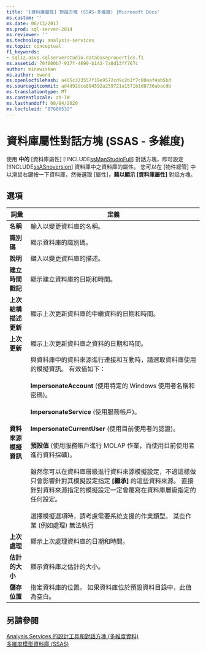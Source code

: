 ```yaml
---
title: '[資料庫屬性] 對話方塊 (SSAS-多維度) |Microsoft Docs'
ms.custom: ''
ms.date: 06/13/2017
ms.prod: sql-server-2014
ms.reviewer: ''
ms.technology: analysis-services
ms.topic: conceptual
f1_keywords:
- sql12.asvs.sqlserverstudio.databaseproperties.f1
ms.assetid: 70f000b7-917f-4699-b142-7a0d13ff767c
author: minewiskan
ms.author: owend
ms.openlocfilehash: a465c333557f19e9572cd9c2b1f7c80aaf4ab5bd
ms.sourcegitcommit: ad4d92dce894592a259721a1571b1d8736abacdb
ms.translationtype: MT
ms.contentlocale: zh-TW
ms.lasthandoff: 08/04/2020
ms.locfileid: "87686532"
---
```

# <a name="database-properties-dialog-box-ssas---multidimensional"></a>資料庫屬性對話方塊 (SSAS - 多維度)
  使用 **中的** [資料庫屬性] [!INCLUDE[ssManStudioFull](../includes/ssmanstudiofull-md.md)] 對話方塊，即可設定 [!INCLUDE[ssASnoversion](../includes/ssasnoversion-md.md)] 資料庫中之資料庫的屬性。 您可以在 [物件總管] 中以滑鼠右鍵按一下資料庫，然後選取 [屬性]****，藉以顯示 [資料庫屬性]**** 對話方塊。  
  
## <a name="options"></a>選項  
  
|詞彙|定義|  
|----------|----------------|  
|**名稱**|輸入以變更資料庫的名稱。|  
|**識別碼**|顯示資料庫的識別碼。|  
|**說明**|鍵入以變更資料庫的描述。|  
|**建立時間戳記**|顯示建立資料庫的日期和時間。|  
|**上次結構描述更新**|顯示上次更新資料庫的中繼資料的日期和時間。|  
|**上次更新**|顯示上次更新資料庫之資料的日期和時間。|  
|**資料來源模擬資訊**|與資料庫中的資料來源進行連接和互動時，請選取資料庫使用的模擬資訊。 有效值如下：<br /><br /> **ImpersonateAccount** (使用特定的 Windows 使用者名稱和密碼)。<br /><br /> **ImpersonateService** (使用服務帳戶)。<br /><br /> **ImpersonateCurrentUser** (使用目前使用者的認證)。<br /><br /> **預設值** (使用服務帳戶進行 MOLAP 作業，而使用目前使用者進行資料採礦)。<br /><br /> 雖然您可以在資料庫層級進行資料來源模擬設定，不過這樣做只會影響針對其模擬設定指定 **[繼承]** 的這些資料來源。 直接針對資料來源指定的模擬設定一定會覆寫在資料庫層級指定的任何設定。<br /><br /> 選擇模擬選項時，請考慮需要系統支援的作業類型。 某些作業 (例如處理) 無法執行|  
|**上次處理**|顯示上次處理資料庫的日期和時間。|  
|**估計的大小**|顯示資料庫之估計的大小。|  
|**儲存位置**|指定資料庫的位置。 如果資料庫位於預設資料目錄中，此值為空白。|  
  
## <a name="see-also"></a>另請參閱  
 [Analysis Services 的設計工具和對話方塊 &#40;多維度資料&#41;](analysis-services-designers-and-dialog-boxes-multidimensional-data.md)   
 [多維度模型資料庫 &#40;SSAS&#41;](multidimensional-models/multidimensional-model-databases-ssas.md)  
  
  
